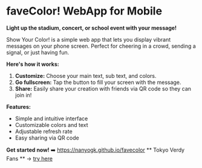 # faveColor! WebApp for Mobile

**Light up the stadium, concert, or school event with your message!**

Show Your Color! is a simple web app that lets you display vibrant messages on your phone screen. Perfect for cheering in a crowd, sending a signal, or just having fun.

**Here's how it works:**

1. **Customize:** Choose your main text, sub text, and colors.
2. **Go fullscreen:** Tap the button to fill your screen with the message.
3. **Share:**  Easily share your creation with friends via QR code so they can join in!

**Features:**

*   Simple and intuitive interface
*   Customizable colors and text
*   Adjustable refresh rate
*   Easy sharing via QR code

**Get started now!** ➡️ https://nanyogk.github.io/favecolor 
** Tokyo Verdy Fans ** -> [try here](https://nanyogk.github.io/favecolor/index.html?mainColor=%2303764b&subColor=%23a89968&textColor=%23a89968&message1=COME+ON%21&message2=VERDY%21&message3=&refreshRate=3&subColorHeight=10&c1=%2303764b&c2=%23a89968&ct=%23a89968&m1=%E7%B7%91%E3%82%88%EF%BC%81&m2=%E7%AB%8B%E3%81%A1%E4%B8%8A%E3%81%8C%E3%82%8C&m3=&rate=3&hei=10)
